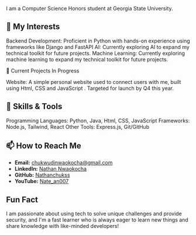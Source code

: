I am a Computer Science Honors student at Georgia State University. 

👀 My Interests
--------------------------------------------------------------------------------------------------------------------------------------------------------
Backend Development: Proficient in Python with hands-on experience using frameworks like Django and FastAPI 
AI: Currently exploring AI to expand my technical toolkit for future projects.
Machine Learning: Currently exploring machine learning to expand my technical toolkit for future projects.

🌟 Current Projects In Progress

Website: A simple personal website used to connect users with me, built using Html, CSS and JavaScript . Targeted for launch by Q4 this year.

🔧 Skills & Tools
--------------------------------------------------------------------------------------------------------------------------------------------------------
Programming Languages: Python, Java, Html, CSS, JavaScript
Frameworks: Node.js, Tailwind, React
Other Tools: Express.js, Git/GitHub

📫 How to Reach Me
--------------------------------------------------------------------------------------------------------------------------------------------------------
- **Email:** chukwudinwaokocha@gmail.com  
- **LinkedIn:** [Nathan Nwaokocha](https://www.linkedin.com/in/YOUR-LINK)  
- **GitHub:** [Nathanchukss](https://github.com/Nathanchukss)  
- **YouTube:** [Nate_an007](https://www.youtube.com/@Nate_an007)

Fun Fact
--------------------------------------------------------------------------------------------------------------------------------------------------------
I am passionate about using tech to solve unique challenges and provide security, and I'm a fast learner who is always eager to learn new things and share knowledge with like-minded developers!
